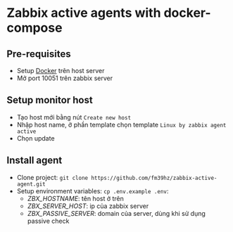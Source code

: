 # Zabbix active agents with docker-compose

## Pre-requisites

- Setup [Docker](https://www.docker.com) trên host server
- Mở port 10051 trên zabbix server

## Setup monitor host

- Tạo host mới bằng nút `Create new host`
- Nhập host name, ở phần template chọn template `Linux by zabbix agent active`
- Chọn update

## Install agent

- Clone project: `git clone https://github.com/fm39hz/zabbix-active-agent.git`
- Setup environment variables: `cp .env.example .env`:
  - _ZBX_HOSTNAME_: tên host ở trên
  - _ZBX_SERVER_HOST_: ip của zabbix server
  - _ZBX_PASSIVE_SERVER_: domain của server, dùng khi sử dụng passive check
